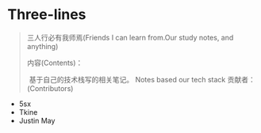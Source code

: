 # Three-lines

> 三人行必有我师焉(Friends I can learn from.Our study notes, and anything)
>
> 内容(Contents)：
>
> ​ 基于自己的技术栈写的相关笔记。
Notes based our tech stack
贡献者：
(Contributors)
- 5sx
- Tkine
- Justin May

